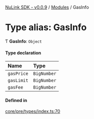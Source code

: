 [NuLink SDK - v0.0.9](../README.md) / [Modules](../modules.md) / GasInfo

# Type alias: GasInfo

Ƭ **GasInfo**: `Object`

#### Type declaration

| Name | Type |
| :------ | :------ |
| `gasPrice` | `BigNumber` |
| `gasLimit` | `BigNumber` |
| `gasFee` | `BigNumber` |

#### Defined in

[core/pre/types/index.ts:70](https://github.com/NuLink-network/nulink-sdk/blob/66c291e/src/core/pre/types/index.ts#L70)
